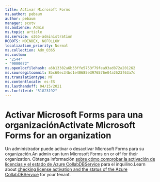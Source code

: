 ```yaml
---
title: Activar Microsoft Forms
ms.author: pebaum
author: pebaum
manager: scotv
ms.audience: Admin
ms.topic: article
ms.service: o365-administration
ROBOTS: NOINDEX, NOFOLLOW
localization_priority: Normal
ms.collection: Adm_O365
ms.custom:
- "2544"
- "9000672"
ms.openlocfilehash: a6b13382a6b33ffe5753f79fea93ad072a201262
ms.sourcegitcommit: 8bc60ec34bc1e40685e3976576e04a2623f63a7c
ms.translationtype: MT
ms.contentlocale: es-ES
ms.lasthandoff: 04/15/2021
ms.locfileid: "51823192"
---
```

# <a name="activate-microsoft-forms-for-an-organization"></a><span data-ttu-id="2428f-102">Activar Microsoft Forms para una organización</span><span class="sxs-lookup"><span data-stu-id="2428f-102">Activate Microsoft Forms for an organization</span></span>

<span data-ttu-id="2428f-103">Un administrador puede activar o desactivar Microsoft Forms para su organización.</span><span class="sxs-lookup"><span data-stu-id="2428f-103">An admin can turn Microsoft Forms on or off for their organization.</span></span> <span data-ttu-id="2428f-104">Obtenga información [sobre cómo comprobar la activación de licencias y el estado de Azure CollabDBService](https://support.office.com/article/Turn-off-or-turn-on-Microsoft-Forms-8dcbf3ab-f2d6-459a-b8be-8d9892132a43) para el inquilino.</span><span class="sxs-lookup"><span data-stu-id="2428f-104">Learn about [checking license activation and the status of the Azure CollabDBService](https://support.office.com/article/Turn-off-or-turn-on-Microsoft-Forms-8dcbf3ab-f2d6-459a-b8be-8d9892132a43) for your tenant.</span></span>